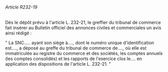 ###### Article R232-19

Dès le dépôt prévu à l'article L. 232-21, le greffier du tribunal de commerce fait insérer au Bulletin officiel des annonces civiles et commerciales un avis ainsi rédigé :

" La SNC..... ayant son siège à...., dont le numéro unique d'identification est...., a déposé au greffe du tribunal de commerce de...., où elle est immatriculée au registre du commerce et des sociétés, les comptes annuels (les comptes consolidés) et les rapports de l'exercice clos le.... en application des dispositions de l'article L. 232-21. "

